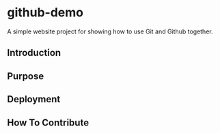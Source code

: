 # github-demo
A simple website project for
showing how to use Git and Github together.

## Introduction

## Purpose

## Deployment

## How To Contribute
